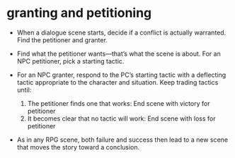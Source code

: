 # granting and petitioning

- When a dialogue scene starts, decide if a conflict is actually warranted. Find the petitioner and granter.

- Find what the petitioner wants—that’s what the scene is about.
  For an NPC petitioner, pick a starting tactic.

- For an NPC granter, respond to the PC’s starting tactic with a deflecting tactic appropriate to the character and situation.
  Keep trading tactics until:

  1. The petitioner finds one that works: End scene with victory for petitioner
  1. It becomes clear that no tactic will work: End scene with loss for petitioner

- As in any RPG scene, both failure and success then lead to a new scene that moves the story toward a conclusion.
